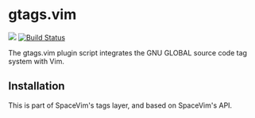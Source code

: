 # gtags.vim

[![](https://spacevim.org/img/build-with-SpaceVim.svg)](https://spacevim.org)
[![Build Status](https://travis-ci.org/SpaceVim/gtags.vim.svg?branch=master)](https://travis-ci.org/SpaceVim/gtags.vim)

The gtags.vim plugin script integrates the GNU GLOBAL source code tag system with Vim.

## Installation

This is part of SpaceVim's tags layer, and based on SpaceVim's API.

